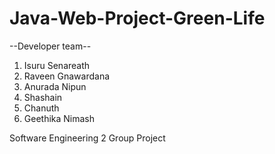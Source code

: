 # Java-Web-Project-Green-Life
--Developer team--
1. Isuru Senareath
2. Raveen Gnawardana
3. Anurada Nipun
4. Shashain
5. Chanuth
6. Geethika Nimash

Software Engineering 2 Group Project
